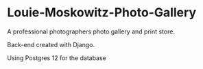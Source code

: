 # Louie-Moskowitz-Photo-Gallery
A professional photographers photo gallery and print store.

Back-end created with Django.

Using Postgres 12 for the database
